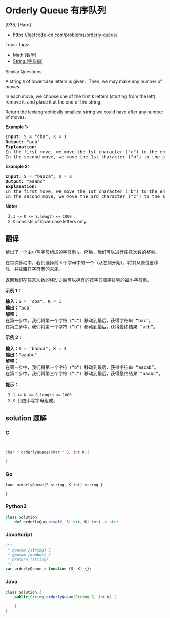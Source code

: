 # Orderly Queue 有序队列

[935] [Hard]

- https://leetcode-cn.com/problems/orderly-queue/

Topic Tags:

- [Math (数学)](https://leetcode-cn.com/tag/math/)
- [String (字符串)](https://leetcode-cn.com/tag/string/)

Similar Questions:

A string `S` of lowercase letters is given.  Then, we may make any number of _moves_.

In each move, we choose one of the first `K` letters (starting from the left), remove it, and place it at the end of the string.

Return the lexicographically smallest string we could have after any number of moves.

**Example 1:**

<pre><strong>Input: </strong>S = <span id="example-input-1-1">"cba"</span>, K = <span id="example-input-1-2">1</span>
<strong>Output: </strong><span id="example-output-1">"acb"</span>
<strong>Explanation: </strong>
In the first move, we move the 1st character ("c") to the end, obtaining the string "bac".
In the second move, we move the 1st character ("b") to the end, obtaining the final result "acb".
</pre>

**Example 2:**

<pre><strong>Input: </strong>S = <span id="example-input-2-1">"baaca"</span>, K = <span id="example-input-2-2">3</span>
<strong>Output: </strong><span id="example-output-2">"aaabc"</span>
<strong>Explanation: </strong>
In the first move, we move the 1st character ("b") to the end, obtaining the string "aacab".
In the second move, we move the 3rd character ("c") to the end, obtaining the final result "aaabc".
</pre>

**Note:**

1.  `1 <= K <= S.length <= 1000`
2.  `S` consists of lowercase letters only.

## 翻译

给出了一个由小写字母组成的字符串 `S`。然后，我们可以进行任意次数的*移动*。

在每次移动中，我们选择前 `K` 个字母中的一个（从左侧开始），将其从原位置移除，并放置在字符串的末尾。

返回我们在任意次数的移动之后可以拥有的按字典顺序排列的最小字符串。

**示例 1：**

<pre><strong>输入：</strong>S = "cba", K = 1
<strong>输出：</strong>"acb"
<strong>解释：</strong>
在第一步中，我们将第一个字符（“c”）移动到最后，获得字符串 “bac”。
在第二步中，我们将第一个字符（“b”）移动到最后，获得最终结果 “acb”。
</pre>

**示例 2：**

<pre><strong>输入：</strong>S = "baaca", K = 3
<strong>输出：</strong>"aaabc"
<strong>解释：
</strong>在第一步中，我们将第一个字符（“b”）移动到最后，获得字符串 “aacab”。
在第二步中，我们将第三个字符（“c”）移动到最后，获得最终结果 “aaabc”。
</pre>

**提示：**

1.  `1 <= K <= S.length <= 1000`
2.  `S`  只由小写字母组成。

## solution 题解

### C

```c


char * orderlyQueue(char * S, int K){

}


```

### Go

```golang
func orderlyQueue(S string, K int) string {

}
```

### Python3

```python
class Solution:
    def orderlyQueue(self, S: str, K: int) -> str:

```

### JavaScript

```javascript
/**
 * @param {string} S
 * @param {number} K
 * @return {string}
 */
var orderlyQueue = function (S, K) {};
```

### Java

```java
class Solution {
    public String orderlyQueue(String S, int K) {

    }
}
```
